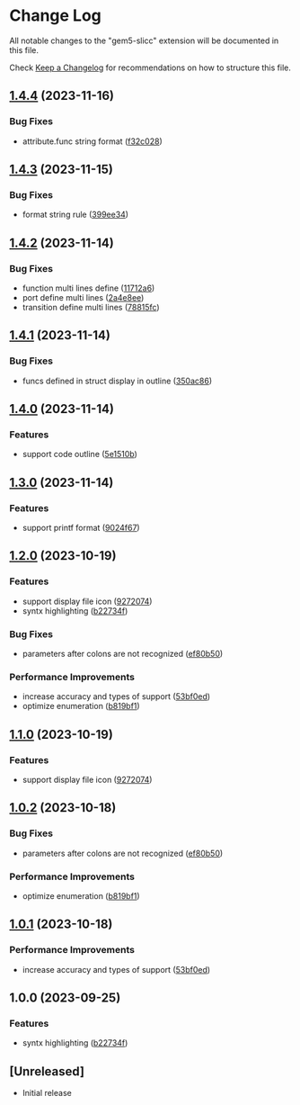 # Change Log

All notable changes to the "gem5-slicc" extension will be documented in this file.

Check [Keep a Changelog](http://keepachangelog.com/) for recommendations on how to structure this file.

## [1.4.4](https://github.com/ImagineBoom/gem5-slicc-support/compare/v1.4.3...v1.4.4) (2023-11-16)


### Bug Fixes

* attribute.func string format ([f32c028](https://github.com/ImagineBoom/gem5-slicc-support/commit/f32c0285a8a6aad5c679f52357c5ae5b9c15905f))

## [1.4.3](https://github.com/ImagineBoom/gem5-slicc-support/compare/v1.4.2...v1.4.3) (2023-11-15)


### Bug Fixes

* format string rule ([399ee34](https://github.com/ImagineBoom/gem5-slicc-support/commit/399ee3469958062fa98ee2e5125739e1b9c7b94c))

## [1.4.2](https://github.com/ImagineBoom/gem5-slicc-support/compare/v1.4.1...v1.4.2) (2023-11-14)


### Bug Fixes

* function multi lines define ([11712a6](https://github.com/ImagineBoom/gem5-slicc-support/commit/11712a66a072adf2f121d708f3aca566ebea1086))
* port define multi lines ([2a4e8ee](https://github.com/ImagineBoom/gem5-slicc-support/commit/2a4e8ee22e285208be8de7c8712bebc8a3561423))
* transition define multi lines ([78815fc](https://github.com/ImagineBoom/gem5-slicc-support/commit/78815fc7d5fa52d18d484f192abc61b58726abcf))

## [1.4.1](https://github.com/ImagineBoom/gem5-slicc-support/compare/v1.4.0...v1.4.1) (2023-11-14)


### Bug Fixes

* funcs defined in struct display in outline ([350ac86](https://github.com/ImagineBoom/gem5-slicc-support/commit/350ac865285690828cd0fce51c3a2b3cfe193b95))

## [1.4.0](https://github.com/ImagineBoom/gem5-slicc-support/compare/v1.3.0...v1.4.0) (2023-11-14)


### Features

* support code outline ([5e1510b](https://github.com/ImagineBoom/gem5-slicc-support/commit/5e1510bab618aeb501bb6fb1a02ed738d5a67fb4))

## [1.3.0](https://github.com/ImagineBoom/gem5-slicc-support/compare/v1.2.0...v1.3.0) (2023-11-14)


### Features

* support printf format ([9024f67](https://github.com/ImagineBoom/gem5-slicc-support/commit/9024f67216ba5a65b73d1110d5759abad095cc7e))

## [1.2.0](https://github.com/ImagineBoom/gem5-slicc-support/compare/v1.1.0...v1.2.0) (2023-10-19)


### Features

* support display file icon ([9272074](https://github.com/ImagineBoom/gem5-slicc-support/commit/9272074d6138f151d131c9a2957f55f9f818adc4))
* syntx highlighting ([b22734f](https://github.com/ImagineBoom/gem5-slicc-support/commit/b22734fc459555beac3ae49db34835db8f93f129))


### Bug Fixes

* parameters after colons are not recognized ([ef80b50](https://github.com/ImagineBoom/gem5-slicc-support/commit/ef80b5034a4794d4b365a5cf2402c6a213d18bd6))


### Performance Improvements

* increase accuracy and types of support ([53bf0ed](https://github.com/ImagineBoom/gem5-slicc-support/commit/53bf0eddd606abc57cb886dca7f0f61b4a9303a6))
* optimize enumeration ([b819bf1](https://github.com/ImagineBoom/gem5-slicc-support/commit/b819bf170aa817e9c7c9808063dadb74e8388ed6))

## [1.1.0](https://github.com/ImagineBoom/gem5-slicc-support/compare/v1.0.2...v1.1.0) (2023-10-19)


### Features

* support display file icon ([9272074](https://github.com/ImagineBoom/gem5-slicc-support/commit/9272074d6138f151d131c9a2957f55f9f818adc4))

## [1.0.2](https://github.com/ImagineBoom/gem5-slicc-support/compare/v1.0.1...v1.0.2) (2023-10-18)


### Bug Fixes

* parameters after colons are not recognized ([ef80b50](https://github.com/ImagineBoom/gem5-slicc-support/commit/ef80b5034a4794d4b365a5cf2402c6a213d18bd6))


### Performance Improvements

* optimize enumeration ([b819bf1](https://github.com/ImagineBoom/gem5-slicc-support/commit/b819bf170aa817e9c7c9808063dadb74e8388ed6))

## [1.0.1](https://github.com/ImagineBoom/gem5-slicc-support/compare/v1.0.0...v1.0.1) (2023-10-18)


### Performance Improvements

* increase accuracy and types of support ([53bf0ed](https://github.com/ImagineBoom/gem5-slicc-support/commit/53bf0eddd606abc57cb886dca7f0f61b4a9303a6))

## 1.0.0 (2023-09-25)


### Features

* syntx highlighting ([b22734f](https://github.com/ImagineBoom/gem5-slicc-support/commit/b22734fc459555beac3ae49db34835db8f93f129))

## [Unreleased]

- Initial release
